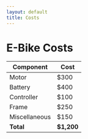 ```yaml
---
layout: default
title: Costs
---
```


# E-Bike Costs

| Component       | Cost   |
|-----------------|--------|
| Motor           | $300   |
| Battery         | $400   |
| Controller      | $100   |
| Frame           | $250   |
| Miscellaneous   | $150   |
| **Total**       | **$1,200** |
